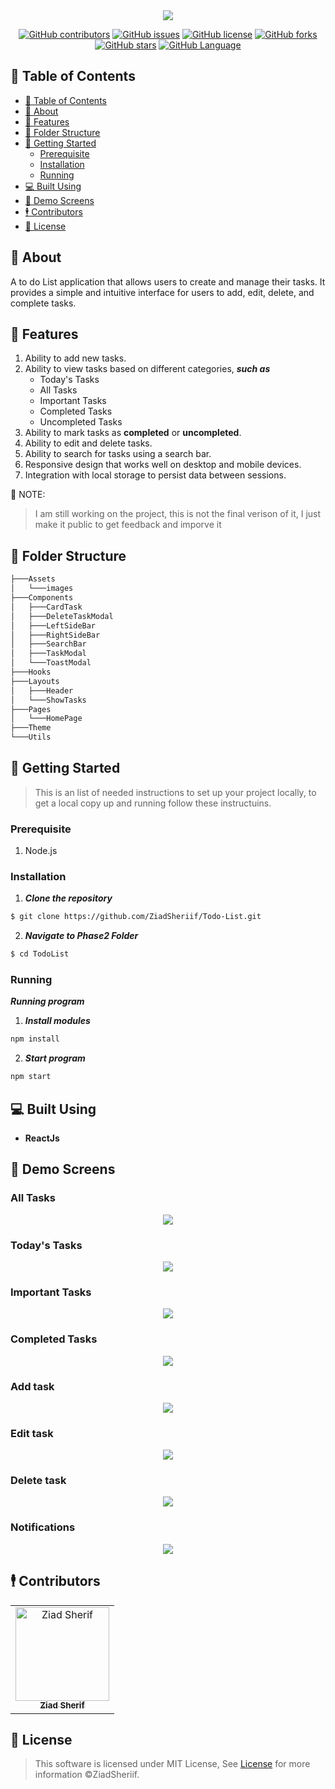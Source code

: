 <div align="center">
<img  src="screenshots/6.png">
</div>

<div align="center">

[![GitHub contributors](https://img.shields.io/github/contributors/ZiadSheriif/Todo-List)](https://github.com/ZiadSheriif/Todo-List/contributors)
[![GitHub issues](https://img.shields.io/github/issues/ZiadSheriif/Todo-List)](https://github.com/ZiadSheriif/Todo-List/issues)
[![GitHub license](https://img.shields.io/github/license/ZiadSheriif/Todo-List)](https://github.com/ZiadSheriif/Todo-List/blob/master/LICENSE)
[![GitHub forks](https://img.shields.io/github/forks/ZiadSheriif/Todo-List)](https://github.com/ZiadSheriif/Todo-List/network)
[![GitHub stars](https://img.shields.io/github/stars/ZiadSheriif/Todo-List)](https://github.com/ZiadSheriif/Todo-List/stargazers)
[![GitHub Language](https://img.shields.io/github/languages/top/ZiadSheriif/Todo-List)](https://img.shields.io/github/languages/count/ZiadSheriif/Todo-List)

</div>

## 📝 Table of Contents

- [📝 Table of Contents](#-table-of-contents)
- [📙 About ](#-about-)
- [🌠 Features ](#-features-)
- [📂 Folder Structure ](#-folder-structure-)
- [🏁 Getting Started ](#-getting-started-)
  - [Prerequisite ](#prerequisite-)
  - [Installation ](#installation-)
  - [Running ](#running-)
- [💻 Built Using ](#-built-using-)
- [📸 Demo Screens ](#-demo-screens-)
- [🕴 Contributors ](#-contributors-)
- [📃 License ](#-license-)

## 📙 About <a name = "about"></a>

A to do List application that allows users to create and manage their tasks. It provides a simple and intuitive interface for users to add, edit, delete, and complete tasks.


## 🌠 Features <a name= "features"></a>
1. Ability to add new tasks.
2. Ability to view tasks based on different categories, **_such as_** 
   - Today's Tasks
   - All Tasks
   - Important Tasks
   -  Completed Tasks
   -  Uncompleted Tasks
3. Ability to mark tasks as **completed** or **uncompleted**.
4. Ability to edit and delete tasks.
5. Ability to search for tasks using a search bar.
6. Responsive design that works well on desktop and mobile devices.
7. Integration with local storage to persist data between sessions.

📌 NOTE:

> I am still working on the project, this is not the final verison of it, I just make it public to get feedback and imporve it

## 📂 Folder Structure <a name= "folder-structure"></a>

```sh
├───Assets
│   └───images
├───Components
│   ├───CardTask
│   ├───DeleteTaskModal
│   ├───LeftSideBar
│   ├───RightSideBar
│   ├───SearchBar
│   ├───TaskModal
│   └───ToastModal
├───Hooks
├───Layouts
│   ├───Header
│   └───ShowTasks
├───Pages
│   └───HomePage
├───Theme
└───Utils
```
## 🏁 Getting Started <a name = "get-started"></a>

> This is an list of needed instructions to set up your project locally, to get a local copy up and running follow these
> instructuins.

### Prerequisite <a name = "req"></a>

1. Node.js

### Installation <a name = "Install"></a>

1. **_Clone the repository_**

```sh
$ git clone https://github.com/ZiadSheriif/Todo-List.git
```

2. **_Navigate to Phase2 Folder_**

```sh
$ cd TodoList
```

### Running <a name = "running"></a>

**_Running program_**

1. **_Install modules_**

```sh
npm install 
```
2. **_Start program_**

```sh
npm start
```
## 💻 Built Using <a name = "tech"></a>

- **ReactJs**

## 📸 Demo Screens <a name = "screens"></a>

<div align="center">
<h3 align='left'>All Tasks</h3>
   <img src="screenshots/1.png">
<h3 align='left'>Today's Tasks</h3>
   <img src="screenshots/2.png">

<h3 align='left'>Important Tasks</h3>
<img src="screenshots/3.png">
<h3 align='left'>Completed Tasks</h3>
<img src="screenshots/4.png">
<h3 align='left'>Add task</h3>
<img src="screenshots/8.png">
<h3 align='left'>Edit task</h3>
<img src="screenshots/9.png">
<h3 align='left'>Delete task</h3>
<img src="screenshots/10.png">
<h3 align='left'>Notifications</h3>
<img src="screenshots/11.png">
</div>

## 🕴 Contributors <a name = "Contributors"></a>

<table>
  <tr>
    <td align="center">
    <a href="https://github.com/ZiadSheriif" target="_black">
    <img src="https://avatars.githubusercontent.com/u/78238570?v=4" width="150px;" alt="Ziad Sherif"/>
    <br />
    <sub><b>Ziad Sherif</b></sub></a>
    </td>
    
    
  </tr>
 </table>

## 📃 License <a name = "license"></a>

> This software is licensed under MIT License, See [License](https://github.com/ZiadSheriif/Todo-List/blob/main/LICENSE) for more information ©ZiadSheriif.
